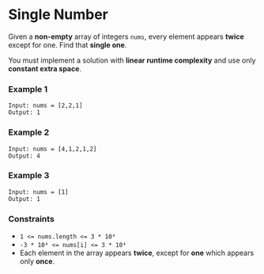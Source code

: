 # Single Number

Given a **non-empty** array of integers `nums`, every element appears **twice** except for one. Find that **single one**.

You must implement a solution with **linear runtime complexity** and use only **constant extra space**.

### Example 1

```text
Input: nums = [2,2,1]
Output: 1
```

### Example 2

```text
Input: nums = [4,1,2,1,2]
Output: 4
```

### Example 3

```text
Input: nums = [1]
Output: 1
```

### Constraints

- `1 <= nums.length <= 3 * 10⁴`
- `-3 * 10⁴ <= nums[i] <= 3 * 10⁴`
- Each element in the array appears **twice**, except for **one** which appears only **once**.
